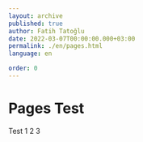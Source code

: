 ```yaml
---
layout: archive
published: true
author: Fatih Tatoğlu
date: 2022-03-07T00:00:00.000+03:00
permalink: ./en/pages.html
language: en

order: 0
---
```


# Pages Test

Test 1 2 3
